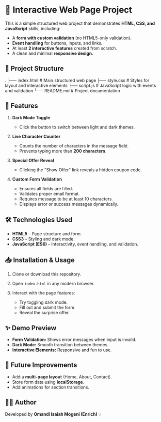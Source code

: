 # 📄 Interactive Web Page Project

This is a simple structured web project that demonstrates **HTML, CSS, and JavaScript** skills, including:

* A **form with custom validation** (no HTML5-only validation).
* **Event handling** for buttons, inputs, and links.
* At least **2 interactive features** created from scratch.
* A clean and minimal **responsive design**.

## 📂 Project Structure

.
├── index.html   # Main structured web page
├── style.css    # Styles for layout and interactive elements
├── script.js    # JavaScript logic with events and validation
└── README.md    # Project documentation


## 🚀 Features

1. **Dark Mode Toggle**

   * Click the button to switch between light and dark themes.

2. **Live Character Counter**

   * Counts the number of characters in the message field.
   * Prevents typing more than **200 characters**.

3. **Special Offer Reveal**

   * Clicking the "Show Offer" link reveals a hidden coupon code.

4. **Custom Form Validation**

   * Ensures all fields are filled.
   * Validates proper email format.
   * Requires message to be at least 10 characters.
   * Displays error or success messages dynamically.

## 🛠️ Technologies Used

* **HTML5** – Page structure and form.
* **CSS3** – Styling and dark mode.
* **JavaScript (ES6)** – Interactivity, event handling, and validation.

## 📥 Installation & Usage

1. Clone or download this repository.
2. Open `index.html` in any modern browser.
3. Interact with the page features:

   * Try toggling dark mode.
   * Fill out and submit the form.
   * Reveal the surprise offer.

## ✨ Demo Preview

* **Form Validation:** Shows error messages when input is invalid.
* **Dark Mode:** Smooth transition between themes.
* **Interactive Elements:** Responsive and fun to use.

## 📌 Future Improvements

* Add a **multi-page layout** (Home, About, Contact).
* Store form data using **localStorage**.
* Add animations for section transitions.

## 👨‍💻 Author

Developed by **Omandi Isaiah Mogeni (Enrich)** 💡

